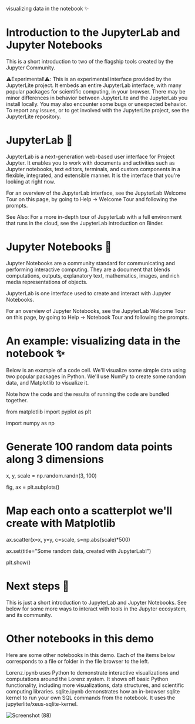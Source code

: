  visualizing data in the notebook ✨  
 
 # Introduction to the JupyterLab and Jupyter Notebooks
This is a short introduction to two of the flagship tools created by the Jupyter Community.

⚠️Experimental!⚠️: This is an experimental interface provided by the JupyterLite project. It embeds an entire JupyterLab interface, with many popular packages for scientific computing, in your browser. There may be minor differences in behavior between JupyterLite and the JupyterLab you install locally. You may also encounter some bugs or unexpected behavior. To report any issues, or to get involved with the JupyterLite project, see the JupyterLite repository.

# JupyterLab 🧪
JupyterLab is a next-generation web-based user interface for Project Jupyter. 
It enables you to work with documents and activities such as Jupyter notebooks, text editors, terminals, and custom components in a flexible, integrated, and extensible manner. It is the interface that you're looking at right now.

For an overview of the JupyterLab interface, see the JupyterLab Welcome Tour on this page, by going to Help -> Welcome Tour and following the prompts.

See Also: For a more in-depth tour of JupyterLab with a full environment that runs in the cloud, see the JupyterLab introduction on Binder.

# Jupyter Notebooks 📓
Jupyter Notebooks are a community standard for communicating and performing interactive computing. They are a document that blends computations, outputs, explanatory text, mathematics, images, and rich media representations of objects.

JupyterLab is one interface used to create and interact with Jupyter Notebooks.

For an overview of Jupyter Notebooks, see the JupyterLab Welcome Tour on this page, by going to Help -> Notebook Tour and following the prompts.

# An example: visualizing data in the notebook ✨
Below is an example of a code cell. We'll visualize some simple data using two popular packages in Python. We'll use NumPy to create some random data, and Matplotlib to visualize it.

Note how the code and the results of running the code are bundled together.

from matplotlib import pyplot as plt

import numpy as np

# Generate 100 random data points along 3 dimensions
x, y, scale = np.random.randn(3, 100)

fig, ax = plt.subplots()

# Map each onto a scatterplot we'll create with Matplotlib
ax.scatter(x=x, y=y, c=scale, s=np.abs(scale)*500)

ax.set(title="Some random data, created with JupyterLab!")

plt.show()
 
 
# Next steps 🏃
This is just a short introduction to JupyterLab and Jupyter Notebooks. See below for some more ways to interact with tools in the Jupyter ecosystem, and its community.

# Other notebooks in this demo
Here are some other notebooks in this demo. Each of the items below corresponds to a file or folder in the file browser to the left.

Lorenz.ipynb uses Python to demonstrate interactive visualizations and computations around the Lorenz system. It shows off basic Python functionality, including more visualizations, data structures, and scientific computing libraries.
sqlite.ipynb demonstrates how an in-browser sqlite kernel to run your own SQL commands from the notebook. It uses the jupyterlite/xeus-sqlite-kernel.

![Screenshot (88)](https://user-images.githubusercontent.com/93249038/215325295-7d7f5b52-b8a6-44b2-993f-3580d7822c9c.png)
